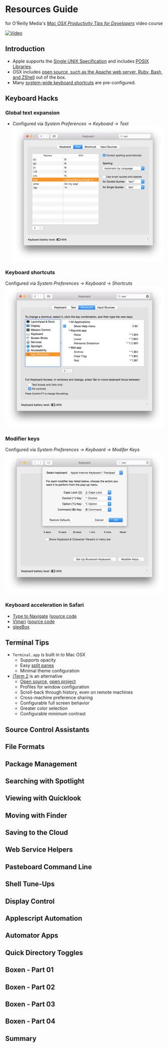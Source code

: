 # Resources Guide  
for O'Reilly Media's [_Mac OSX Productivity Tips for Developers_](http://shop.oreilly.com/product/110000007.do) video course

[![Video](http://akamaicovers.oreilly.com/images/110000007/cat.gif)](http://shop.oreilly.com/product/110000007.do)

## Introduction
* Apple supports the [Single UNIX Specification](http://www.unix.org/what_is_unix/single_unix_specification.html) and includes [POSIX Libraries](https://developer.apple.com/library/mac/documentation/Porting/Conceptual/PortingUnix/background/background.html#//apple_ref/doc/uid/TP40002848-TPXREF101).
* OSX includes [open source, such as the Apache web server, Ruby, Bash, and ZShell](https://www.apple.com/opensource/) out of the box.
* Many [system-wide keyboard shortcuts](http://support.apple.com/en-us/HT201236) are pre-configured.

## Keyboard Hacks

### Global text expansion
* Configured via _System Preferences_ → _Keyboard_ → _Text_
![Text Preference Pane](images/keyboardhacks-textpreferencepane.jpg)

### Keyboard shortcuts
Configured via _System Preferences_ → _Keyboard_ → _Shortcuts_
![Shortcuts Preference Pane](images/keyboardhacks-shortcutspreferencepane.jpg)

### Modifier keys
Configured via _System Preferences_ → _Keyboard_ → _Modifer Keys_
![Modifier Keys Preference Pane](images/keyboardhacks-modifierkeyspreferencepane.jpg)

### Keyboard acceleration in Safari
* [Type to Navigate](http://dbergey.github.io/) ([source code](https://github.com/dbergey/Type-To-Navigate)
* [Vimari](http://guyht.github.io/vimari/) ([source code](https://github.com/guyht/vimari)
* [gleeBox](http://guyht.github.io/vimari/)

## Terminal Tips
* `Terminal.app` is built in to Mac OSX
  * Supports opacity
  * Easy [split panes](http://iterm2.com/features.html)
  * Minimal theme configuration
* [iTerm 2](http://iterm2.com/) is an alternative
  * [Open source](https://github.com/gnachman/iTerm2), [open project](https://code.google.com/p/iterm2/)
  * Profiles for window configuration
  * Scroll-back through history, even on remote machines
  * Cross-machine preference sharing
  * Configurable full screen behavior
  * Greater color selection
  * Configurable minimum contrast

## Source Control Assistants

## File Formats

## Package Management

## Searching with Spotlight

## Viewing with Quicklook

## Moving with Finder

## Saving to the Cloud

## Web Service Helpers

## Pasteboard Command Line

## Shell Tune-Ups

## Display Control

## Applescript Automation

## Automator Apps

## Quick Directory Toggles

## Boxen - Part 01

## Boxen - Part 02

## Boxen - Part 03

## Boxen - Part 04

## Summary
